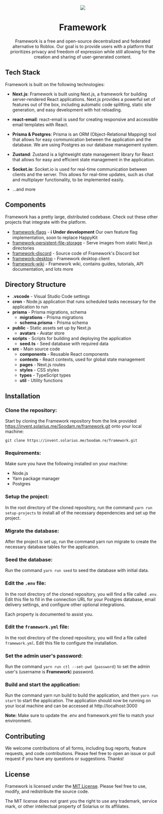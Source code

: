 <div align="center">
  <img src="https://invent.solarius.me/Soodam.re/framework/-/raw/main/public/logo-dark.png" />
  <h1>Framework</h1>
  
  Framework is a free and open-source decentralized and federated alternative to Roblox. Our goal is to provide users with a platform that prioritizes privacy and freedom of expression while still allowing for the creation and sharing of user-generated content.
  
</div>

## Tech Stack

Framework is built on the following technologies:

- **Next.js**: Framework is built using Next.js, a framework for building server-rendered React applications. Next.js provides a powerful set of features out of the box, including automatic code splitting, static site generation, and easy development with hot reloading.

- **react-email**: react-email is used for creating responsive and accessible email templates with React.

- **Prisma & Postgres**: Prisma is an ORM (Object-Relational Mapping) tool that allows for easy communication between the application and the database. We are using Postgres as our database management system.

- **Zustand**: Zustand is a lightweight state management library for React that allows for easy and efficient state management in the application.

- **Socket.io**: Socket.io is used for real-time communication between clients and the server. This allows for real-time updates, such as chat and multiplayer functionality, to be implemented easily.

- ...and more

## Components

Framework has a pretty large, distributed codebase. Check out these other projects that integrate with the platform.

- [framework-flags](https://invent.solarius.me/Soodam.re/framework-flags) - **ℹ️ Under development** Our own feature flag implementation, soon to replace HappyKit
- [framework-persistent-file-storage](https://invent.solarius.me/Soodam.re/framework-persistent-file-storage) - Serve images from static Next.js directories
- [framework-discord](https://invent.solarius.me/Soodam.re/framework-discord) - Source code of Framework's Discord bot
- [framework-desktop](https://invent.solarius.me/Soodam.re/framework-desktop) - Framework desktop client
- [framework-wiki](https://invent.solarius.me/Soodam.re/framework-wiki) - Framework wiki, contains guides, tutorials, API documentation, and lots more

## Directory Structure

- **.vscode** - Visual Studio Code settings
- **cron** - Node.js application that runs scheduled tasks necessary for the application to run
- **prisma** - Prisma migrations, schema
  - **migrations** - Prisma migrations
  - **schema.prisma** - Prisma schema
- **public** - Static assets set up by Next.js
  - **avatars** - Avatar store
- **scripts** - Scripts for building and deploying the application
  - **seed.ts** - Seed database with required data
- **src** - Main source code
  - **components** - Reusable React components
  - **contexts** - React contexts, used for global state management
  - **pages** - Next.js routes
  - **styles** - CSS styles
  - **types** - TypeScript types
  - **util** - Utility functions

## Installation

### Clone the repository:

Start by cloning the Framework repository from the link provided https://invent.solarius.me/Soodam.re/framework.git onto your local machine:

`git clone https://invent.solarius.me/Soodam.re/framework.git`

### Requirements:

Make sure you have the following installed on your machine:

- Node.js
- Yarn package manager
- Postgres

### Setup the project:

In the root directory of the cloned repository, run the command `yarn run setup-projects` to install all of the necessary dependencies and set up the project.

### Migrate the database:

After the project is set up, run the command yarn run migrate to create the necessary database tables for the application.

### Seed the database:

Run the command `yarn run seed` to seed the database with initial data.

### Edit the `.env` file:

In the root directory of the cloned repository, you will find a file called `.env`. Edit this file to fill in the connection URL for your Postgres database, email delivery settings, and configure other optional integrations.

Each property is documented to assist you.

### Edit the `framework.yml` file:

In the root directory of the cloned repository, you will find a file called `framework.yml`. Edit this file to configure the installation.

### Set the admin user's password:

Run the command `yarn run ctl --set-pwd {password}` to set the admin user's (username is **Framework**) password.

### Build and start the application:

Run the command yarn run build to build the application, and then `yarn run start` to start the application. The application should now be running on your local machine and can be accessed at http://localhost:3000

**Note:** Make sure to update the .env and framework.yml file to match your environment.

## Contributing

We welcome contributions of all forms, including bug reports, feature requests, and code contributions. Please feel free to open an issue or pull request if you have any questions or suggestions. Thanks!

## License

Framework is licensed under the [MIT License](https://opensource.org/licenses/MIT). Please feel free to use, modify, and redistribute the source code.

The MIT license does not grant you the right to use any trademark, service mark, or other intellectual property of Solarius or its affiliates.
